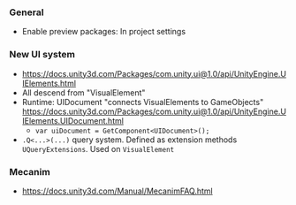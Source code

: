 ### General

* Enable preview packages: In project settings

### New UI system
* https://docs.unity3d.com/Packages/com.unity.ui@1.0/api/UnityEngine.UIElements.html
* All descend from "VisualElement"
* Runtime: UIDocument "connects VisualElements to GameObjects" https://docs.unity3d.com/Packages/com.unity.ui@1.0/api/UnityEngine.UIElements.UIDocument.html
    * `var uiDocument = GetComponent<UIDocument>();`
* `.Q<...>(...)` query system. Defined as extension methods `UQueryExtensions`. Used on `VisualElement`

### Mecanim

* https://docs.unity3d.com/Manual/MecanimFAQ.html
